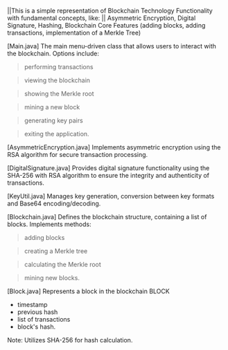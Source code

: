 ||This is a simple representation of Blockchain Technology Functionality with fundamental concepts, like: ||
Asymmetric Encryption, Digital Signature, Hashing, Blockchain Core Features (adding blocks, adding transactions, implementation of a Merkle Tree)

[Main.java]
The main menu-driven class that allows users to interact with the blockchain.
Options include:
> performing transactions

> viewing the blockchain

> showing the Merkle root

> mining a new block

> generating key pairs

> exiting the application.

[AsymmetricEncryption.java]
Implements asymmetric encryption using the RSA algorithm for secure transaction processing.

[DigitalSignature.java]
Provides digital signature functionality using the SHA-256 with RSA algorithm to ensure the integrity and authenticity of transactions.

[KeyUtil.java]
Manages key generation, conversion between key formats and Base64 encoding/decoding.

[Blockchain.java]
Defines the blockchain structure, containing a list of blocks.
Implements methods: 
> adding blocks

> creating a Merkle tree

> calculating the Merkle root

> mining new blocks.

[Block.java]
Represents a block in the blockchain
BLOCK
- timestamp
- previous hash
- list of transactions
- block's hash.
  
Note: Utilizes SHA-256 for hash calculation.

